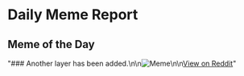 # Daily Meme Report

## Meme of the Day
"### Another layer has been added.\n\n![Meme](https://i.redd.it/be021kuqvy6e1.png)\n\n[View on Reddit](https://redd.it/1henre0)"
